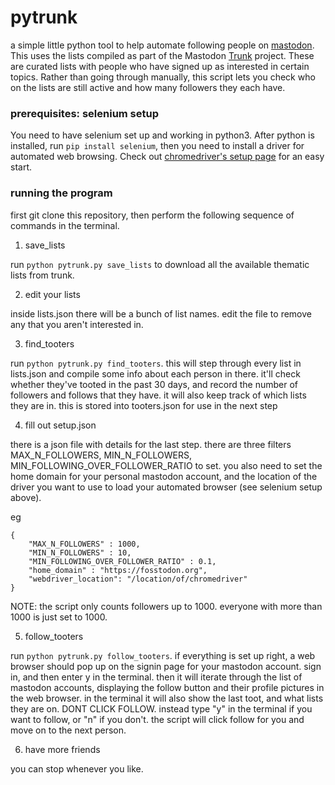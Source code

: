 
# pytrunk

a simple little python tool to help automate following people on [mastodon](https://joinmastodon.org/).  This uses the lists compiled as part of the Mastodon [Trunk](https://communitywiki.org/trunk) project.  These are curated lists with people who have signed up as interested in certain topics.  Rather than going through manually, this script lets you check who on the lists are still active and how many followers they each have. 

### prerequisites: selenium setup

You need to have selenium set up and working in python3.  After python is installed, run `pip install selenium`, then you need to install a driver for automated web browsing.  Check out [chromedriver's setup page](https://chromedriver.chromium.org/getting-started) for an easy start.

### running the program

first git clone this repository, then perform the following sequence of commands in the terminal.

1. save_lists

run `python pytrunk.py save_lists` to download all the available thematic lists from trunk.

2. edit your lists

inside lists.json there will be a bunch of list names.  edit the file to remove any that you aren't interested in.

3. find_tooters

run `python pytrunk.py find_tooters`. this will step through every list in lists.json and compile some info about each person in there.  it'll check whether they've tooted in the past 30 days, and record the number of followers and follows that they have.  it will also keep track of which lists they are in.  this is stored into tooters.json for use in the next step

4. fill out setup.json

there is a json file with details for the last step.  there are three filters MAX_N_FOLLOWERS, MIN_N_FOLLOWERS, MIN_FOLLOWING_OVER_FOLLOWER_RATIO to set.  you also need to set the home domain for your personal mastodon account, and the location of the driver you want to use to load your automated browser (see selenium setup above). 

eg
```
{
    "MAX_N_FOLLOWERS" : 1000,
    "MIN_N_FOLLOWERS" : 10,
    "MIN_FOLLOWING_OVER_FOLLOWER_RATIO" : 0.1,
    "home_domain" : "https://fosstodon.org",
    "webdriver_location": "/location/of/chromedriver"
}
``` 

NOTE: the script only counts followers up to 1000. everyone with more than 1000 is just set to 1000.

5. follow_tooters

run `python pytrunk.py follow_tooters`. if everything is set up right, a web browser should pop up on the signin page for your mastodon account.  sign in, and then enter y in the terminal.  then it will iterate through the list of mastodon accounts, displaying the follow button and their profile pictures in the web browser.  in the terminal it will also show the last toot, and what lists they are on.  DONT CLICK FOLLOW. instead type "y" in the terminal if you want to follow, or "n" if you don't. the script will click follow for you and move on to the next person.

6. have more friends

you can stop whenever you like.